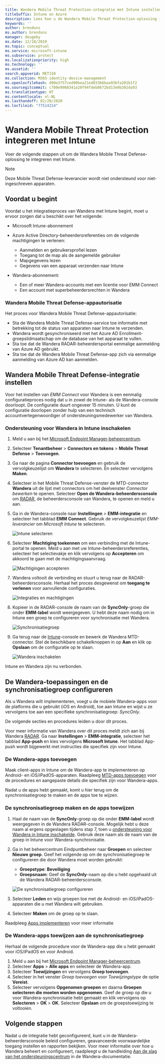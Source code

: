 ```yaml
---
title: Wandera Mobile Threat Protection-integratie met Intune instellen
titleSuffix: Intune on Azure
description: Lees hoe u de Wandera Mobile Threat Protection-oplossing instelt met Microsoft Intune om toegang tot uw bedrijfsbronnen met mobiele apparaten te beheren.
keywords: ''
author: brenduns
ms.author: brenduns
manager: dougeby
ms.date: 12/18/2019
ms.topic: conceptual
ms.service: microsoft-intune
ms.subservice: protect
ms.localizationpriority: high
ms.technology: ''
ms.assetid: ''
search.appverid: MET150
ms.collection: M365-identity-device-management
ms.openlocfilehash: d90e3757ced90bea21e4033b6baa93bfa201b1f2
ms.sourcegitcommit: c780e9988341a20f94fdeb8672bd13e0b302da93
ms.translationtype: HT
ms.contentlocale: nl-NL
ms.lasthandoff: 02/20/2020
ms.locfileid: "77514214"
---
```

# <a name="integrate-wandera-mobile-threat-protection-with-intune"></a>Wandera Mobile Threat Protection integreren met Intune  

Voer de volgende stappen uit om de Wandera Mobile Threat Defense-oplossing te integreren met Intune.  

> [!NOTE]
> Deze Mobile Threat Defense-leverancier wordt niet ondersteund voor niet-ingeschreven apparaten.

## <a name="before-you-begin"></a>Voordat u begint  

Voordat u het integratieproces van Wandera met Intune begint, moet u ervoor zorgen dat u beschikt over het volgende:
- Microsoft Intune-abonnement  
- Azure Active Directory-beheerdersreferenties om de volgende machtigingen te verlenen:  
  - Aanmelden en gebruikersprofiel lezen  
  - Toegang tot de map als de aangemelde gebruiker  
  - Mapgegevens lezen  
  - Gegevens van een apparaat verzenden naar Intune  

- Wandera-abonnement:
  - Een of meer Wandera-accounts met een licentie voor EMM Connect  
  - Een account met superbeheerdersrechten in Wandera  
 
### <a name="wandera-mobile-threat-defense-app-authorization"></a>Wandera Mobile Threat Defense-appautorisatie  

Het proces voor Wandera Mobile Threat Defense-appautorisatie:  
- Sta de Wandera Mobile Threat Defense-service toe informatie met betrekking tot de status van apparaten naar Intune te verzenden.  
- Wandera wordt gesynchroniseerd met het Azure AD Enrollment-groepslidmaatschap om de database van het apparaat te vullen.  
- Sta toe dat de Wandera RADAR-beheerdersportal eenmalige aanmelding van Azure AD gebruikt.  
- Sta toe dat de Wandera Mobile Threat Defense-app zich via eenmalige aanmelding van Azure AD kan aanmelden.  


## <a name="set-up-wandera-mobile-threat-defense-integration"></a>Wandera Mobile Threat Defense-integratie instellen  
Voor het instellen van *EMM Connect* voor Wandera is een eenmalig configuratieproces nodig dat u in zowel de Intune- als de Wandera-console doorloopt. De configuratie duurt ongeveer 15 minuten. U kunt de configuratie doorlopen zonder hulp van een technisch accountvertegenwoordiger of ondersteuningsmedewerker van Wandera.  

### <a name="enable-support-for-wandera-in-intune"></a>Ondersteuning voor Wandera in Intune inschakelen

1. Meld u aan bij het [Microsoft Endpoint Manager-beheercentrum](https://go.microsoft.com/fwlink/?linkid=2109431).
2. Selecteer **Tenantbeheer** > **Connectors en tokens** > **Mobile Threat Defense** > **Toevoegen**.
3. Ga naar de pagina **Connector toevoegen** en gebruik de vervolgkeuzelijst om **Wandera** te selecteren. En selecteer vervolgens **Maken**.  
4. Selecteer in het Mobile Threat Defense-venster de MTD-connector **Wandera** uit de lijst met connectors om het deelvenster *Connector bewerken* te openen. Selecteer **Open de Wandera-beheerdersconsole** om [RADAR](https://radar.wandera.com/login), de beheerdersconsole van Wandera, te openen en meld u aan. 
5. Ga in de Wandera-console naar **Instellingen** > **EMM-integratie** en selecteer het tabblad **EMM Connect**. Gebruik de vervolgkeuzelijst *EMM-leverancier* om *Microsoft Intune* te selecteren.

   ![Intune selecteren](./media/wandera-mtd-connector-integration/set-up-intune-in-radar.png)

6. Selecteer **Machtiging toekennen** om een verbinding met de Intune-portal te openen. Meld u aan met uw Intune-beheerdersreferenties, selecteer het selectievakje en klik vervolgens op **Accepteren** om akkoord te gaan met de machtigingsaanvraag.  

   ![Machtigingen accepteren](./media/wandera-mtd-connector-integration/permissions.png) 

7. Wandera voltooit de verbinding en stuurt u terug naar de RADAR-beheerdersconsole. Herhaal het proces desgewenst om **toegang te verlenen** voor aanvullende configuraties.  

   ![Integraties en machtigingen](./media/wandera-mtd-connector-integration/integrations-and-permissions.png) 

8. Kopieer in de RADAR-console de naam van de **SyncOnly**-groep die onder **EMM-label** wordt weergegeven. U hebt deze naam nodig om in Intune een groep te configureren voor synchronisatie met Wandera.

   ![Synchronisatiegroep](./media/wandera-mtd-connector-integration/sync-group-name.png) 

9. Ga terug naar de [Intune](https://go.microsoft.com/fwlink/?linkid=2090973)-console en bewerk de Wandera MTD-connector. Stel de beschikbare schakelknoppen in op **Aan** en klik op **Opslaan** om de configuratie op te slaan.  

   ![Wandera inschakelen](./media/wandera-mtd-connector-integration/enable-wandera.png) 

Intune en Wandera zijn nu verbonden.  

## <a name="configure-the-wandera-applications-and-synchronization-group"></a>De Wandera-toepassingen en de synchronisatiegroep configureren  
Als u Wandera wilt implementeren, voegt u de mobiele Wandera-apps voor de platforms die u gebruikt (iOS en Android), toe aan Intune en wijst u ze vervolgens toe aan een specifieke synchronisatiegroep: *SyncOnly*. 

De volgende secties en procedures leiden u door dit proces.

Voor meer informatie van Wandera over dit proces meldt zich aan bij Wandera [RADAR](https://radar.wandera.com/login). Ga naar **Instellingen** > **EMM-integratie**, selecteer het tabblad **App-push** en kies vervolgens **Microsoft Intune**. Het tabblad App-push wordt bijgewerkt met instructies die specifiek zijn voor Intune.  

### <a name="add-the-wandera-apps"></a>De Wandera-apps toevoegen  
Maak client-apps in Intune om de Wandera-app te implementeren op Android- en iOS/iPadOS-apparaten. Raadpleeg [MTD-apps toevoegen](mtd-apps-ios-app-configuration-policy-add-assign.md) voor de procedures en aangepaste details die specifiek zijn voor Wandera-apps.  

Nadat u de apps hebt gemaakt, komt u hier terug om de synchronisatiegroep te maken en de apps toe te wijzen.

### <a name="create-the-synchronization-group-and-assign-the-apps"></a>De synchronisatiegroep maken en de apps toewijzen

1. Haal de naam van de **SyncOnly**-groep op die onder **EMM-label** wordt weergegeven in de Wandera RADAR-console. Mogelijk hebt u deze naam al ergens opgeslagen tijdens stap 7, toen u [ondersteuning voor Wandera in Intune inschakelde](#enable-support-for-wandera-in-intune). Gebruik deze naam als de naam van de groep in Intune voor Wandera-synchronisatie.  

2. Ga in het beheercentrum Eindpuntbeheer naar **Groepen** en selecteer **Nieuwe groep**. Geef het volgende op om de synchronisatiegroep te configureren die door Wandera moet worden gebruikt:
   - **Groepstype**: **Beveiliging**
   - **Groepsnaam**: Geef de **SyncOnly**-naam op die u hebt opgehaald uit de Wandera RADAR-beheerdersconsole.

   ![De synchronisatiegroep configureren](./media/wandera-mtd-connector-integration/configure-sync-group.png)

3. Selecteer **Leden** en wijs groepen toe met de Android- en iOS/iPadOS-apparaten die u met Wandera wilt gebruiken.

4. Selecteer **Maken** om de groep op te slaan.

Raadpleeg [Apps implementeren](../apps/apps-deploy.md) voor meer informatie

### <a name="assign-the-wandera-apps-to-the-synchronization-group"></a>De Wandera-apps toewijzen aan de synchronisatiegroep  
Herhaal de volgende procedure voor de Wandera-app die u hebt gemaakt voor iOS/iPadOS en voor Android.

1. Meld u aan bij het [Microsoft Endpoint Manager-beheercentrum](https://go.microsoft.com/fwlink/?linkid=2109431).
2. Selecteer **Apps** > **Alle apps** en selecteer de Wandera-app.
3. Selecteer **Toewijzingen** en vervolgens **Groep toevoegen**.  
4. Selecteer in het venster *Groep toevoegen* voor *Toewijzingstype* de optie **Vereist**.
5. Selecteer vervolgens **Opgenomen groepen** en daarna **Groepen selecteren die moeten worden opgenomen**. Geef de groep op die u voor Wandera-synchronisatie hebt gemaakt en klik vervolgens op **Selecteren** > **OK** > **OK**. Selecteer **Opslaan** om de groepstoewijzing te voltooien. 

## <a name="next-steps"></a>Volgende stappen  
Nadat u de integratie hebt geconfigureerd, kunt u in de Wandera-beheerdersconsole beleid configureren, geavanceerde voorwaardelijke toegang instellen en rapporten bekijken. Voor meer informatie over hoe u Wandera beheert en configureert, raadpleegt u de handleiding [Aan de slag van het ondersteuningscentrum](https://radar.wandera.com/?return_to=https://wandera.force.com/Customer/s/getting-started) in de Wandera-documentatie. 

